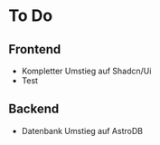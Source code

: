 # To Do

## Frontend
- Kompletter Umstieg auf Shadcn/Ui
- Test


## Backend
- Datenbank Umstieg auf AstroDB